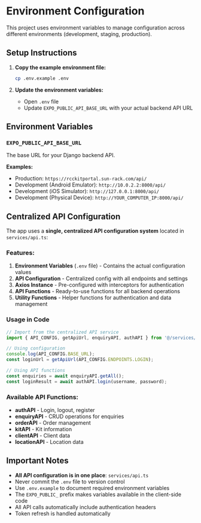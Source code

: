 # Environment Configuration

This project uses environment variables to manage configuration across different environments (development, staging, production).

## Setup Instructions

1. **Copy the example environment file:**
   ```bash
   cp .env.example .env
   ```

2. **Update the environment variables:**
   - Open `.env` file
   - Update `EXPO_PUBLIC_API_BASE_URL` with your actual backend API URL

## Environment Variables

### `EXPO_PUBLIC_API_BASE_URL`
The base URL for your Django backend API.

**Examples:**
- Production: `https://rcckitportal.sun-rack.com/api/`
- Development (Android Emulator): `http://10.0.2.2:8000/api/`
- Development (iOS Simulator): `http://127.0.0.1:8000/api/`
- Development (Physical Device): `http://YOUR_COMPUTER_IP:8000/api/`

## Centralized API Configuration

The app uses a **single, centralized API configuration system** located in `services/api.ts`:

### Features:
1. **Environment Variables** (`.env` file) - Contains the actual configuration values
2. **API Configuration** - Centralized config with all endpoints and settings
3. **Axios Instance** - Pre-configured with interceptors for authentication
4. **API Functions** - Ready-to-use functions for all backend operations
5. **Utility Functions** - Helper functions for authentication and data management

### Usage in Code

```typescript
// Import from the centralized API service
import { API_CONFIG, getApiUrl, enquiryAPI, authAPI } from '@/services/api';

// Using configuration
console.log(API_CONFIG.BASE_URL);
const loginUrl = getApiUrl(API_CONFIG.ENDPOINTS.LOGIN);

// Using API functions
const enquiries = await enquiryAPI.getAll();
const loginResult = await authAPI.login(username, password);
```

### Available API Functions:
- **authAPI** - Login, logout, register
- **enquiryAPI** - CRUD operations for enquiries
- **orderAPI** - Order management
- **kitAPI** - Kit information
- **clientAPI** - Client data
- **locationAPI** - Location data

## Important Notes

- **All API configuration is in one place**: `services/api.ts`
- Never commit the `.env` file to version control
- Use `.env.example` to document required environment variables
- The `EXPO_PUBLIC_` prefix makes variables available in the client-side code
- All API calls automatically include authentication headers
- Token refresh is handled automatically
